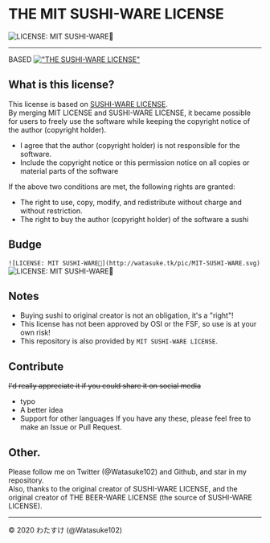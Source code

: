# THE MIT SUSHI-WARE LICENSE
![LICENSE: MIT SUSHI-WARE🍣](http://watasuke.tk/pic/MIT-SUSHI-WARE.svg)

---

BASED [!["THE SUSHI-WARE LICENSE"](https://img.shields.io/badge/license-SUSHI--WARE%F0%9F%8D%A3-blue.svg)](https://github.com/MakeNowJust/sushi-ware)

## What is this license?
This license is based on [SUSHI-WARE LICENSE](https://github.com/MakeNowJust/sushi-ware).  
By merging MIT LICENSE and SUSHI-WARE LICENSE, it became possible for users to freely use the software while keeping the copyright notice of the author (copyright holder).

  - I agree that the author (copyright holder) is not responsible for the software.
  - Include the copyright notice or this permission notice on all copies or material parts of the software
  
  If the above two conditions are met, the following rights are granted:
  
  - The right to use, copy, modify, and redistribute without charge and without restriction.
  - The right to buy the author (copyright holder) of the software a sushi

## Budge
`![LICENSE: MIT SUSHI-WARE🍣](http://watasuke.tk/pic/MIT-SUSHI-WARE.svg)`
![LICENSE: MIT SUSHI-WARE🍣](http://watasuke.tk/pic/MIT-SUSHI-WARE.svg)

## Notes
- Buying sushi to original creator is not an obligation, it's a "right"!
- This license has not been approved by OSI or the FSF, so use is at your own risk!
- This repository is also provided by `MIT SUSHI-WARE LICENSE`.

## Contribute
~~I'd really appreciate it if you could share it on social media~~
- typo
- A better idea
- Support for other languages
If you have any these, please feel free to make an Issue or Pull Request.

## Other.
Please follow me on Twitter (@Watasuke102) and Github, and star in my repository.  
Also, thanks to the original creator of SUSHI-WARE LICENSE, and the original creator of THE BEER-WARE LICENSE (the source of SUSHI-WARE LICENSE).

---
© 2020 わたすけ (@Watasuke102)
